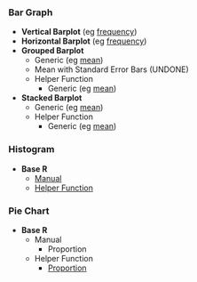 ### Bar Graph
- **Vertical Barplot** (eg [frequency]([SC]-Descriptive-Analytics/[SC]-Data-Visualisation/[M]-Vertical-Barplot))
- **Horizontal Barplot** (eg [frequency]([SC]-Descriptive-Analytics/[SC]-Data-Visualisation/[M]-Horizontal-Barplot))
- **Grouped Barplot**
    - Generic (eg [mean]([SC]-Descriptive-Analytics/[SC]-Data-Visualisation/[M]-Grouped-Barplot))
    - Mean with Standard Error Bars (UNDONE)
    - Helper Function
      - Generic (eg [mean]([SC]-Descriptive-Analytics/[SC]-Data-Visualisation/[HF]-Grouped-Barplot-&-Frequency-Table))
- **Stacked Barplot**
    - Generic (eg [mean]([SC]-Descriptive-Analytics/[SC]-Data-Visualisation/[M]-Stacked-Barplot))
    - Helper Function
      - Generic (eg [mean]([SC]-Descriptive-Analytics/[SC]-Data-Visualisation/[HF]-Stacked-Barplot-&-Frequency-Table))

### Histogram
- **Base R**
  - [Manual]([SC]-Descriptive-Analytics/[SC]-Data-Visualisation/[M]-Histogram-&-Frequency-Table)
  - [Helper Function]([SC]-Descriptive-Analytics/[SC]-Data-Visualisation/[HF]-Histogram-&-Frequency-Table)

### Pie Chart
- **Base R**
  - Manual
    - Proportion
  - Helper Function
    - [Proportion]([SC]-Descriptive-Analytics/[SC]-Data-Visualisation/[HF]-(Prop)-Pie-Chart-&-Frequency-Table)
